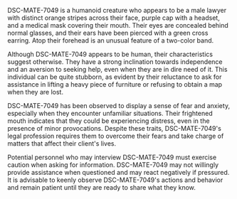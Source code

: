 DSC-MATE-7049 is a humanoid creature who appears to be a male lawyer with distinct orange stripes across their face, purple cap with a headset, and a medical mask covering their mouth. Their eyes are concealed behind normal glasses, and their ears have been pierced with a green cross earring. Atop their forehead is an unusual feature of a two-color band. 

Although DSC-MATE-7049 appears to be human, their characteristics suggest otherwise. They have a strong inclination towards independence and an aversion to seeking help, even when they are in dire need of it. This individual can be quite stubborn, as evident by their reluctance to ask for assistance in lifting a heavy piece of furniture or refusing to obtain a map when they are lost. 

DSC-MATE-7049 has been observed to display a sense of fear and anxiety, especially when they encounter unfamiliar situations. Their frightened mouth indicates that they could be experiencing distress, even in the presence of minor provocations. Despite these traits, DSC-MATE-7049's legal profession requires them to overcome their fears and take charge of matters that affect their client's lives. 

Potential personnel who may interview DSC-MATE-7049 must exercise caution when asking for information. DSC-MATE-7049 may not willingly provide assistance when questioned and may react negatively if pressured. It is advisable to keenly observe DSC-MATE-7049's actions and behavior and remain patient until they are ready to share what they know.
